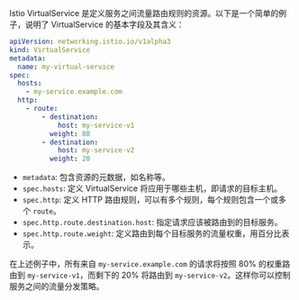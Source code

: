 Istio VirtualService 是定义服务之间流量路由规则的资源。以下是一个简单的例子，说明了 VirtualService 的基本字段及其含义：

```yaml
apiVersion: networking.istio.io/v1alpha3
kind: VirtualService
metadata:
  name: my-virtual-service
spec:
  hosts:
    - my-service.example.com
  http:
    - route:
        - destination:
            host: my-service-v1
          weight: 80
        - destination:
            host: my-service-v2
          weight: 20
```

- `metadata`: 包含资源的元数据，如名称等。
- `spec.hosts`: 定义 VirtualService 将应用于哪些主机，即请求的目标主机。
- `spec.http`: 定义 HTTP 路由规则，可以有多个规则，每个规则包含一个或多个 `route`。
- `spec.http.route.destination.host`: 指定请求应该被路由到的目标服务。
- `spec.http.route.weight`: 定义路由到每个目标服务的流量权重，用百分比表示。

在上述例子中，所有来自 `my-service.example.com` 的请求将按照 80% 的权重路由到 `my-service-v1`，而剩下的 20% 将路由到 `my-service-v2`。这样你可以控制服务之间的流量分发策略。